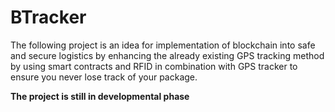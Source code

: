# BTracker

The following project is an idea for implementation of blockchain into safe and secure logistics by enhancing the already existing GPS tracking method by using smart contracts and RFID in combination with GPS tracker to ensure you never lose track of your package. 

**The project is still in developmental phase**
